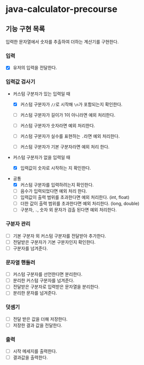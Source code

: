 # java-calculator-precourse
## 기능 구현 목록
입력한 문자열에서 숫자를 추출하여 더하는 계산기를 구현한다.

### 입력
- [X] 유저의 입력을 전달한다.

### 입력값 검사기
- 커스텀 구분자가 있는 입력일 때
    - [X] 커스텀 구분자가 `//`로 시작해 `\n`가 포함되는지 확인한다.
    - [ ] 커스텀 구분자가 길이가 1이 아니라면 예외 처리한다.
    - [ ] 커스텀 구분자가 숫자라면 예외 처리한다.
    - [ ] 커스텀 구분자가 실수를 표현하는 `.`라면 예외 처리한다.
    - [ ] 커스텀 구분자가 기본 구분자라면 예외 처리 한다.


- 커스텀 구분자가 없을 입력일 때
    - [X] 입력값이 숫자로 시작하는 지 확인한다.


- 공통
    - [X] 커스텀 구분자를 입력하려는지 확인한다.
    - [ ] 음수가 입력되었다면 예외 처리 한다.
    - [ ] 입력값이 출력 범위를 초과한다면 예외 처리한다. (int, float)
    - [ ] 더한 값이 출력 범위를 초과한다면 예외 처리한다. (long, double)
    - [ ] 구분자, `.`, 숫자 외 문자가 검출 된다면 예외 처리한다.

### 구분자 관리
- [ ] 기본 구분자 외 커스텀 구분자를 전달받아 추가한다.
- [ ] 전달받은 구분자가 기본 구분자인지 확인한다.
- [ ] 구분자를 넘겨준다.

### 문자열 핸들러
- [ ] 커스텀 구분자를 선언한다면 분리한다.
- [ ] 분리한 커스텀 구분자를 넘겨준다.
- [ ] 전달받은 구분자로 입력받은 문자열을 분리한다.
- [ ] 분리한 문자를 넘겨준다.

### 덧셈기
- [ ] 전달 받은 값을 더해 저장한다.
- [ ] 저장한 결과 값을 전달한다.

### 출력
- [ ] 시작 메세지를 출력한다.
- [ ] 결과값을 출력한다.